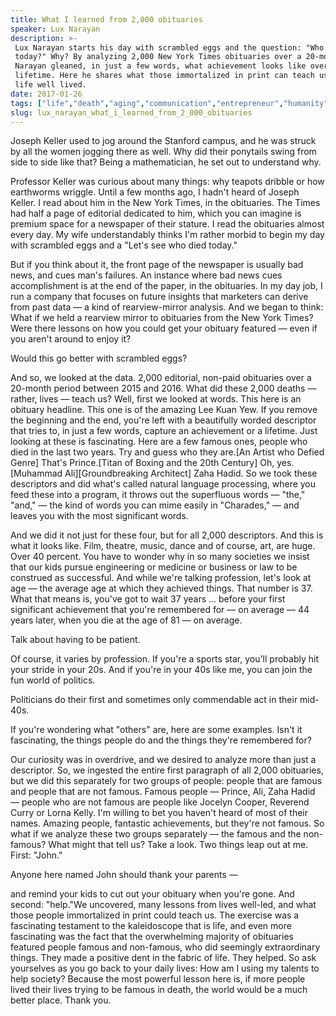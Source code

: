 ```yaml
---
title: What I learned from 2,000 obituaries
speaker: Lux Narayan
description: >-
 Lux Narayan starts his day with scrambled eggs and the question: "Who died
 today?" Why? By analyzing 2,000 New York Times obituaries over a 20-month period,
 Narayan gleaned, in just a few words, what achievement looks like over a
 lifetime. Here he shares what those immortalized in print can teach us about a
 life well lived.
date: 2017-01-26
tags: ["life","death","aging","communication","entrepreneur","humanity","motivation","personality","success","society","tednyc"]
slug: lux_narayan_what_i_learned_from_2_000_obituaries
---
```


Joseph Keller used to jog around the Stanford campus, and he was struck by all the women
jogging there as well. Why did their ponytails swing from side to side like that? Being a
mathematician, he set out to understand why.

Professor Keller was curious about many things: why teapots dribble or how earthworms
wriggle. Until a few months ago, I hadn't heard of Joseph Keller. I read about him in the
New York Times, in the obituaries. The Times had half a page of editorial dedicated to
him, which you can imagine is premium space for a newspaper of their stature. I read the
obituaries almost every day. My wife understandably thinks I'm rather morbid to begin my
day with scrambled eggs and a "Let's see who died today."

But if you think about it, the front page of the newspaper is usually bad news, and cues
man's failures. An instance where bad news cues accomplishment is at the end of the paper,
in the obituaries. In my day job, I run a company that focuses on future insights that
marketers can derive from past data — a kind of rearview-mirror analysis. And we began to
think: What if we held a rearview mirror to obituaries from the New York Times? Were there
lessons on how you could get your obituary featured — even if you aren't around to enjoy
it?

Would this go better with scrambled eggs?

And so, we looked at the data. 2,000 editorial, non-paid obituaries over a 20-month period
between 2015 and 2016. What did these 2,000 deaths — rather, lives — teach us? Well, first
we looked at words. This here is an obituary headline. This one is of the amazing Lee Kuan
Yew. If you remove the beginning and the end, you're left with a beautifully worded
descriptor that tries to, in just a few words, capture an achievement or a lifetime. Just
looking at these is fascinating. Here are a few famous ones, people who died in the last
two years. Try and guess who they are.[An Artist who Defied Genre] That's Prince.[Titan of
Boxing and the 20th Century] Oh, yes.[Muhammad Ali][Groundbreaking Architect] Zaha
Hadid. So we took these descriptors and did what's called natural language processing,
where you feed these into a program, it throws out the superfluous words — "the," "and," —
the kind of words you can mime easily in "Charades," — and leaves you with the most
significant words.

And we did it not just for these four, but for all 2,000 descriptors. And this is what it
looks like. Film, theatre, music, dance and of course, art, are huge. Over 40 percent. You
have to wonder why in so many societies we insist that our kids pursue engineering or
medicine or business or law to be construed as successful. And while we're talking
profession, let's look at age — the average age at which they achieved things. That number
is 37. What that means is, you've got to wait 37 years ... before your first significant
achievement that you're remembered for — on average — 44 years later, when you die at the
age of 81 — on average.

Talk about having to be patient.

Of course, it varies by profession. If you're a sports star, you'll probably hit your
stride in your 20s. And if you're in your 40s like me, you can join the fun world of
politics.

Politicians do their first and sometimes only commendable act in their
mid-40s.

If you're wondering what "others" are, here are some examples. Isn't it fascinating, the
things people do and the things they're remembered for?

Our curiosity was in overdrive, and we desired to analyze more than just a descriptor. So,
we ingested the entire first paragraph of all 2,000 obituaries, but we did this separately
for two groups of people: people that are famous and people that are not famous. Famous
people — Prince, Ali, Zaha Hadid — people who are not famous are people like Jocelyn
Cooper, Reverend Curry or Lorna Kelly. I'm willing to bet you haven't heard of most of
their names. Amazing people, fantastic achievements, but they're not famous. So what if we
analyze these two groups separately — the famous and the non-famous? What might that tell
us? Take a look. Two things leap out at me. First: "John."

Anyone here named John should thank your parents —

and remind your kids to cut out your obituary when you're gone. And second: "help."We
uncovered, many lessons from lives well-led, and what those people immortalized in print
could teach us. The exercise was a fascinating testament to the kaleidoscope that is life,
and even more fascinating was the fact that the overwhelming majority of obituaries
featured people famous and non-famous, who did seemingly extraordinary things. They made a
positive dent in the fabric of life. They helped. So ask yourselves as you go back to your
daily lives: How am I using my talents to help society? Because the most powerful lesson
here is, if more people lived their lives trying to be famous in death, the world would be
a much better place. Thank you.

<!--
ad_duration=3.33
comment_count=27
event="TEDNYC"
external_start_time=0
has_talk_citation=0
intro_duration=11.82
is_subtitle_required="False"
is_talk_featured="True"
language="en"
language_swap="False"
native_language="en"
number_of_related_talks=6
number_of_speakers=1
number_of_subtitled_videos=34
number_of_tags=11
number_of_talk_download_languages=34
number_of_talk_more_resources=0
number_of_talk_recommendations=1
number_of_talks_take_actions=1
post_ad_duration=0.83
published_timestamp="2017-03-01 16:05:49"
recording_date="2017-01-26"
speaker_description="Entrepreneur"
speaker_is_published=1
speaker_name="Lux Narayan"
talk_more_resources=[]
talk_name="What I learned from 2,000 obituaries"
talk_recommendations_blurb="Check out these on extra resources on the journalistic process behind obituaries, curated by Lux Narayan."
talks_tags=["life","death","aging","communication","entrepreneur","humanity","motivation","personality","success","society","tednyc"]
url_audio="https://download.ted.com/talks/LuxNarayan_2017S.mp3?apikey=acme-roadrunner"
url_photo_speaker="https://pe.tedcdn.com/images/ted/ecdcfc4b0c6c385b6417ad47646ac6804814ab0e_254x191.jpg"
url_photo_talk="https://s3.amazonaws.com/talkstar-photos/uploads/8d4f82d5-a4e6-429a-863a-aee4a4b0dd8e/LuxNarayan_2017S-embed.jpg"
url_webpage="https://www.ted.com/talks/lux_narayan_what_i_learned_from_2_000_obituaries"
video_type_name="TED Stage Talk"
-->